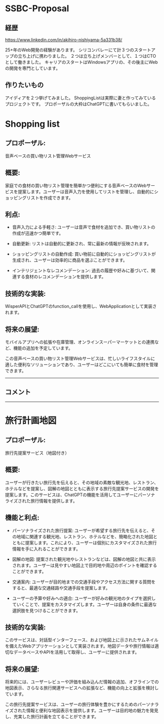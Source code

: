 # SSBC-Proposal

## 経歴
https://www.linkedin.com/in/akihiro-nishiyama-5a331b38/

25+年のWeb開発の経験があります。
シリコンバレーにて計３つのスタートアップの立ち上げに携わりました。
２つは立ち上げメンバーとして、１つはCTOとして働きました。
キャリアのスタートはWindowsアプリの、その後主にWebの開発を専門としています。

## 作りたいもの
アイディアを２つ挙げてみました。
ShoppingListは実際に妻と作ってみているプロジェクトです。
プロポーザルの大枠はChatGPTに書いてもらいました。

# Shopping list
## プロポーザル: 
音声ベースの買い物リスト管理Webサービス

## 概要:
家庭での食材の買い物リスト管理を簡単かつ便利にする音声ベースのWebサービスを提案します。ユーザーは音声入力を使用してリストを管理し、自動的にショッピングリストを作成できます。

## 利点:

- 音声入力による手軽さ: ユーザーは音声で食材を追加でき、買い物リストの作成が迅速かつ簡単です。

- 自動更新: リストは自動的に更新され、常に最新の情報が反映されます。

- ショッピングリストの自動作成: 買い物前に自動的にショッピングリストが生成され、ユーザーは効率的に商品を選ぶことができます。

- インテリジェントなレコメンデーション: 過去の履歴や好みに基づいて、関連する食材のレコメンデーションを提供します。

## 技術的な実装:
WisperAPIとChatGPTのfunction_callを使用し、WebApplicationとして実装されます。

## 将来の展望:
モバイルアプリへの拡張や在庫管理、オンラインスーパーマーケットとの連携など、機能の追加を予定しています。

この音声ベースの買い物リスト管理Webサービスは、忙しいライフスタイルに適した便利なソリューションであり、ユーザーはどこにいても簡単に食材を管理できます。

-------------------
## コメント
-------------------

#  旅行計画地図
## プロポーザル: 
旅行先提案サービス（地図付き）

## 概要:
ユーザーが行きたい旅行先を伝えると、その地域の素敵な観光地、レストラン、ホテルなどを提案し、図解の地図とともに表示する旅行先提案サービスの開発を提案します。このサービスは、ChatGPTの機能を活用してユーザーにパーソナライズされた旅行情報を提供します。

## 機能と利点:

- パーソナライズされた旅行提案: ユーザーが希望する旅行先を伝えると、その地域に関連する観光地、レストラン、ホテルなどを、簡略化された地図とともに提案します。これにより、ユーザーは個別にカスタマイズされた旅行情報を手に入れることができます。

- 図解の地図: 提案された観光地やレストランなどは、図解の地図と共に表示されます。ユーザーは見やすい地図上で目的地や周辺のポイントを確認することができます。

- 交通案内: ユーザーが目的地までの交通手段やアクセス方法に関する質問をすると、最適な交通経路や交通手段を提案します。

- ユーザーの予算や好みへの適合: ユーザーが好みの観光地のタイプを選択していくことで、提案をカスタマイズします。ユーザーは自身の条件に最適な選択肢を見つけることができます。

## 技術的な実装:
このサービスは、対話型インターフェース、および地図上に示されたサムネイルを備えたWebアプリケーションとして実装されます。地図データや旅行情報は適切なデータベースやAPIを活用して取得し、ユーザーに提供されます。

## 将来の展望:
将来的には、ユーザーレビューや評価を組み込んだ情報の追加、オフラインでの地図表示、さらなる旅行関連サービスへの拡張など、機能の向上と拡張を検討しています。

この旅行先提案サービスは、ユーザーの旅行体験を豊かにするためのパーソナライズされた情報と便利な地図表示を提供します。ユーザーは目的地の魅力を発見し、充実した旅行計画を立てることができます。
